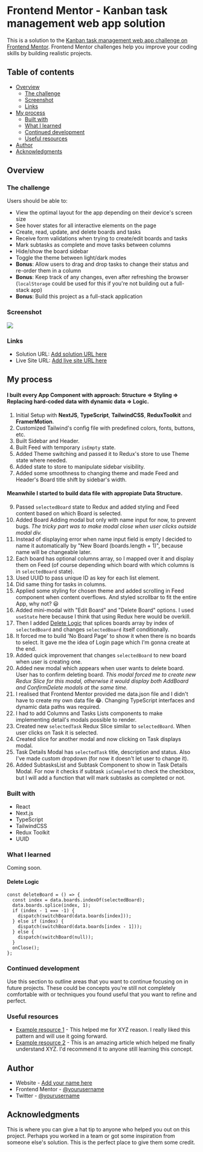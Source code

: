 # Frontend Mentor - Kanban task management web app solution

This is a solution to the [Kanban task management web app challenge on Frontend Mentor](https://www.frontendmentor.io/challenges/kanban-task-management-web-app-wgQLt-HlbB). Frontend Mentor challenges help you improve your coding skills by building realistic projects.

## Table of contents

- [Overview](#overview)
  - [The challenge](#the-challenge)
  - [Screenshot](#screenshot)
  - [Links](#links)
- [My process](#my-process)
  - [Built with](#built-with)
  - [What I learned](#what-i-learned)
  - [Continued development](#continued-development)
  - [Useful resources](#useful-resources)
- [Author](#author)
- [Acknowledgments](#acknowledgments)

## Overview

### The challenge

Users should be able to:

- View the optimal layout for the app depending on their device's screen size
- See hover states for all interactive elements on the page
- Create, read, update, and delete boards and tasks
- Receive form validations when trying to create/edit boards and tasks
- Mark subtasks as complete and move tasks between columns
- Hide/show the board sidebar
- Toggle the theme between light/dark modes
- **Bonus**: Allow users to drag and drop tasks to change their status and re-order them in a column
- **Bonus**: Keep track of any changes, even after refreshing the browser (`localStorage` could be used for this if you're not building out a full-stack app)
- **Bonus**: Build this project as a full-stack application

### Screenshot

![](./screenshot.jpg)

### Links

- Solution URL: [Add solution URL here](https://your-solution-url.com)
- Live Site URL: [Add live site URL here](https://your-live-site-url.com)

## My process

#### I built every App Component with approach: **Structure => Styling => Replacing hard-coded data with dynamic data => Logic**.

1. Initial Setup with **NextJS**, **TypeScript**, **TailwindCSS**, **ReduxToolkit** and **FramerMotion**.
2. Customized Tailwind's config file with predefined colors, fonts, buttons, etc.
3. Built Sidebar and Header.
4. Built Feed with temporary `isEmpty` state.
5. Added Theme switching and passed it to Redux's store to use Theme state where needed.
6. Added state to store to manipulate sidebar visibility.
7. Added some smoothness to changing theme and made Feed and Header's Board title shift by sidebar's width.

#### Meanwhile I started to build data file with appropiate Data Structure.

9. Passed `selectedBoard` state to Redux and added styling and Feed content based on which Board is selected.
10. Added Board Adding modal but only with name input for now, to prevent bugs. _The tricky part was to make modal close when user clicks outside modal div._
11. Instead of displaying error when name input field is empty I decided to name it automatically by "New Board (boards.length + 1)", because name will be changeable later.
12. Each board has optional columns array, so I mapped over it and display them on Feed (of course depending which board with which columns is in `selectedBoard` state).
13. Used UUID to pass unique ID as key for each list element.
14. Did same thing for tasks in columns.
15. Applied some styling for chosen theme and added scrolling in Feed component when content overflows. And styled scrollbar to fit the entire App, why not? 😃
16. Added mini-modal with "Edit Board" and "Delete Board" options. I used `useState` here because I think that using Redux here would be overkill.
17. Then I added [Delete Logic](#delete-logic) that splices boards array by index of `selectedBoard` and changes `selectedBoard` itself conditionally.
18. It forced me to build 'No Board Page' to show it when there is no boards to select. It gave me the idea of Login page which I'm gonna create at the end.
19. Added quick improvement that changes `selectedBoard` to new board when user is creating one.
20. Added new modal which appears when user wants to delete board. User has to confirm deleting board. _This modal forced me to create new Redux Slice for this modal, otherwise it would display both AddBoard and ConfirmDelete modals at the same time._
21. I realised that Frontend Mentor provided me data.json file and I didn't have to create my own data file 😂. Changing TypeScript interfaces and dynamic data paths was required.
22. I had to add Columns and Tasks Lists components to make implementing detail's modals possible to render.
23. Created new `selectedTask` Redux Slice similar to `selectedBoard`. When user clicks on Task it is selected.
24. Created slice for another modal and now clicking on Task displays modal.
25. Task Details Modal has `selectedTask` title, description and status. Also I've made custom dropdown (for now it doesn't let user to change it).
26. Added SubtasksList and Subtask Component to show in Task Details Modal. For now it checks if subtask `isCompleted` to check the checkbox, but I will add a function that will mark subtasks as completed or not.

### Built with

- React
- Next.js
- TypeScript
- TailwindCSS
- Redux Toolkit
- UUID

### What I learned

Coming soon.

#### Delete Logic

```tsx
const deleteBoard = () => {
  const index = data.boards.indexOf(selectedBoard);
  data.boards.splice(index, 1);
  if (index - 1 === -1) {
    dispatch(switchBoard(data.boards[index]));
  } else if (index) {
    dispatch(switchBoard(data.boards[index - 1]));
  } else {
    dispatch(switchBoard(null));
  }
  onClose();
};
```

### Continued development

Use this section to outline areas that you want to continue focusing on in future projects. These could be concepts you're still not completely comfortable with or techniques you found useful that you want to refine and perfect.

### Useful resources

- [Example resource 1](https://www.example.com) - This helped me for XYZ reason. I really liked this pattern and will use it going forward.
- [Example resource 2](https://www.example.com) - This is an amazing article which helped me finally understand XYZ. I'd recommend it to anyone still learning this concept.

## Author

- Website - [Add your name here](https://www.your-site.com)
- Frontend Mentor - [@yourusername](https://www.frontendmentor.io/profile/yourusername)
- Twitter - [@yourusername](https://www.twitter.com/yourusername)

## Acknowledgments

This is where you can give a hat tip to anyone who helped you out on this project. Perhaps you worked in a team or got some inspiration from someone else's solution. This is the perfect place to give them some credit.
